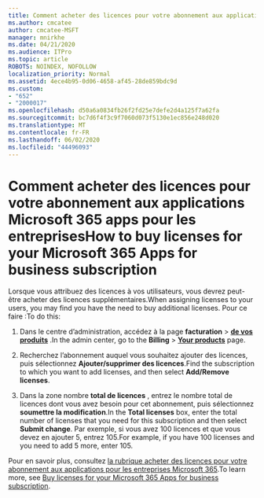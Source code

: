 ```yaml
---
title: Comment acheter des licences pour votre abonnement aux applications Microsoft 365 apps pour les entreprises
ms.author: cmcatee
author: cmcatee-MSFT
manager: mnirkhe
ms.date: 04/21/2020
ms.audience: ITPro
ms.topic: article
ROBOTS: NOINDEX, NOFOLLOW
localization_priority: Normal
ms.assetid: 4ece4b95-0d06-4658-af45-28de859bdc9d
ms.custom:
- "652"
- "2000017"
ms.openlocfilehash: d50a6a0834fb26f2fd25e7defe2d4a125f7a62fa
ms.sourcegitcommit: bc7d6f4f3c9f7060d073f5130e1ec856e248d020
ms.translationtype: MT
ms.contentlocale: fr-FR
ms.lasthandoff: 06/02/2020
ms.locfileid: "44496093"
---
```

# <a name="how-to-buy-licenses-for-your-microsoft-365-apps-for-business-subscription"></a><span data-ttu-id="7c6a2-102">Comment acheter des licences pour votre abonnement aux applications Microsoft 365 apps pour les entreprises</span><span class="sxs-lookup"><span data-stu-id="7c6a2-102">How to buy licenses for your Microsoft 365 Apps for business subscription</span></span>

<span data-ttu-id="7c6a2-103">Lorsque vous attribuez des licences à vos utilisateurs, vous devrez peut-être acheter des licences supplémentaires.</span><span class="sxs-lookup"><span data-stu-id="7c6a2-103">When assigning licenses to your users, you may find you have the need to buy additional licenses.</span></span> <span data-ttu-id="7c6a2-104">Pour ce faire :</span><span class="sxs-lookup"><span data-stu-id="7c6a2-104">To do this:</span></span>
  
1. <span data-ttu-id="7c6a2-105">Dans le centre d’administration, accédez à la page **facturation** \> **[de vos produits](https://go.microsoft.com/fwlink/p/?linkid=842054)** .</span><span class="sxs-lookup"><span data-stu-id="7c6a2-105">In the admin center, go to the **Billing** \> **[Your products](https://go.microsoft.com/fwlink/p/?linkid=842054)** page.</span></span>

2. <span data-ttu-id="7c6a2-106">Recherchez l’abonnement auquel vous souhaitez ajouter des licences, puis sélectionnez **Ajouter/supprimer des licences**.</span><span class="sxs-lookup"><span data-stu-id="7c6a2-106">Find the subscription to which you want to add licenses, and then select **Add/Remove licenses**.</span></span>

3. <span data-ttu-id="7c6a2-107">Dans la zone nombre **total de licences** , entrez le nombre total de licences dont vous avez besoin pour cet abonnement, puis sélectionnez **soumettre la modification**.</span><span class="sxs-lookup"><span data-stu-id="7c6a2-107">In the **Total licenses** box, enter the total number of licenses that you need for this subscription and then select **Submit change**.</span></span> <span data-ttu-id="7c6a2-108">Par exemple, si vous avez 100 licences et que vous devez en ajouter 5, entrez 105.</span><span class="sxs-lookup"><span data-stu-id="7c6a2-108">For example, if you have 100 licenses and you need to add 5 more, enter 105.</span></span>

<span data-ttu-id="7c6a2-109">Pour en savoir plus, consultez [la rubrique acheter des licences pour votre abonnement aux applications pour les entreprises Microsoft 365](https://docs.microsoft.com/microsoft-365/commerce/licenses/buy-licenses).</span><span class="sxs-lookup"><span data-stu-id="7c6a2-109">To learn more, see [Buy licenses for your Microsoft 365 Apps for business subscription](https://docs.microsoft.com/microsoft-365/commerce/licenses/buy-licenses).</span></span>